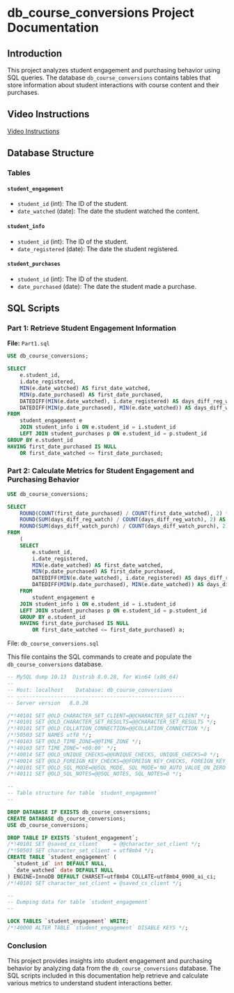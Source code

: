 # db_course_conversions Project Documentation

## Introduction

This project analyzes student engagement and purchasing behavior using SQL queries. The database `db_course_conversions` contains tables that store information about student interactions with course content and their purchases.

## Video Instructions

[Video Instructions](./Instructions.mp4)

## Database Structure

### Tables

#### `student_engagement`
- `student_id` (int): The ID of the student.
- `date_watched` (date): The date the student watched the content.

#### `student_info`
- `student_id` (int): The ID of the student.
- `date_registered` (date): The date the student registered.

#### `student_purchases`
- `student_id` (int): The ID of the student.
- `date_purchased` (date): The date the student made a purchase.

## SQL Scripts

### Part 1: Retrieve Student Engagement Information

**File:** `Part1.sql`

```sql
USE db_course_conversions;

SELECT 
    e.student_id,
    i.date_registered,
    MIN(e.date_watched) AS first_date_watched,
    MIN(p.date_purchased) AS first_date_purchased,
    DATEDIFF(MIN(e.date_watched), i.date_registered) AS days_diff_reg_watch,
    DATEDIFF(MIN(p.date_purchased), MIN(e.date_watched)) AS days_diff_watch_purch
FROM
    student_engagement e
    JOIN student_info i ON e.student_id = i.student_id
    LEFT JOIN student_purchases p ON e.student_id = p.student_id
GROUP BY e.student_id
HAVING first_date_purchased IS NULL
    OR first_date_watched <= first_date_purchased;
```

### Part 2: Calculate Metrics for Student Engagement and Purchasing Behavior 

```sql
USE db_course_conversions;

SELECT 
    ROUND(COUNT(first_date_purchased) / COUNT(first_date_watched), 2) * 100 AS conversion_rate,
    ROUND(SUM(days_diff_reg_watch) / COUNT(days_diff_reg_watch), 2) AS av_reg_watch,
    ROUND(SUM(days_diff_watch_purch) / COUNT(days_diff_watch_purch), 2) AS av_watch_purch
FROM
    (
    SELECT 
        e.student_id,
        i.date_registered,
        MIN(e.date_watched) AS first_date_watched,
        MIN(p.date_purchased) AS first_date_purchased,
        DATEDIFF(MIN(e.date_watched), i.date_registered) AS days_diff_reg_watch,
        DATEDIFF(MIN(p.date_purchased), MIN(e.date_watched)) AS days_diff_watch_purch
    FROM
        student_engagement e
    JOIN student_info i ON e.student_id = i.student_id
    LEFT JOIN student_purchases p ON e.student_id = p.student_id
    GROUP BY e.student_id
    HAVING first_date_purchased IS NULL
        OR first_date_watched <= first_date_purchased) a;
```

File: ```db_course_conversions.sql```

This file contains the SQL commands to create and populate the ```db_course_conversions``` database.

```sql
-- MySQL dump 10.13  Distrib 8.0.28, for Win64 (x86_64)
--
-- Host: localhost    Database: db_course_conversions
-- ------------------------------------------------------
-- Server version	8.0.28

/*!40101 SET @OLD_CHARACTER_SET_CLIENT=@@CHARACTER_SET_CLIENT */;
/*!40101 SET @OLD_CHARACTER_SET_RESULTS=@@CHARACTER_SET_RESULTS */;
/*!40101 SET @OLD_COLLATION_CONNECTION=@@COLLATION_CONNECTION */;
/*!50503 SET NAMES utf8 */;
/*!40103 SET @OLD_TIME_ZONE=@@TIME_ZONE */;
/*!40103 SET TIME_ZONE='+00:00' */;
/*!40014 SET @OLD_UNIQUE_CHECKS=@@UNIQUE_CHECKS, UNIQUE_CHECKS=0 */;
/*!40014 SET @OLD_FOREIGN_KEY_CHECKS=@@FOREIGN_KEY_CHECKS, FOREIGN_KEY_CHECKS=0 */;
/*!40101 SET @OLD_SQL_MODE=@@SQL_MODE, SQL_MODE='NO_AUTO_VALUE_ON_ZERO' */;
/*!40111 SET @OLD_SQL_NOTES=@@SQL_NOTES, SQL_NOTES=0 */;

--
-- Table structure for table `student_engagement`
--

DROP DATABASE IF EXISTS db_course_conversions;
CREATE DATABASE db_course_conversions;
USE db_course_conversions;

DROP TABLE IF EXISTS `student_engagement`;
/*!40101 SET @saved_cs_client     = @@character_set_client */;
/*!50503 SET character_set_client = utf8mb4 */;
CREATE TABLE `student_engagement` (
  `student_id` int DEFAULT NULL,
  `date_watched` date DEFAULT NULL
) ENGINE=InnoDB DEFAULT CHARSET=utf8mb4 COLLATE=utf8mb4_0900_ai_ci;
/*!40101 SET character_set_client = @saved_cs_client */;

--
-- Dumping data for table `student_engagement`
--

LOCK TABLES `student_engagement` WRITE;
/*!40000 ALTER TABLE `student_engagement` DISABLE KEYS */;
```

### Conclusion
This project provides insights into student engagement and purchasing behavior by analyzing data from the ```db_course_conversions``` database. The SQL scripts included in this documentation help retrieve and calculate various metrics to understand student interactions better.